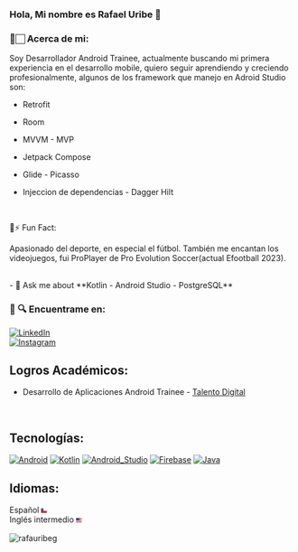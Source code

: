 ### Hola, Mi nombre es Rafael Uribe 👋





<h3 align="left">🔹🏻 Acerca de mi:</h3>

Soy Desarrollador Android Trainee, actualmente buscando mi primera experiencia en el desarrollo mobile, quiero seguir aprendiendo y creciendo
profesionalmente, algunos de los framework que manejo en Adroid Studio son:

- Retrofit

- Room

- MVVM - MVP

- Jetpack Compose

- Glide - Picasso

- Injeccion de dependencias - Dagger Hilt

</br>

🔹⚡ Fun Fact:

Apasionado del deporte, en especial el fútbol. También me encantan los videojuegos, fui ProPlayer de Pro Evolution Soccer(actual Efootball 2023). 

</br>
- 💬 Ask me about **Kotlin - Android Studio - PostgreSQL**



<h3 align="left">🔸 🔍 Encuentrame en:</h3>
<p align="left">

[![LinkedIn](https://img.shields.io/badge/LinkedIn-RafaUribeG-0077B5?style=for-the-badge&logo=linkedin&logoColor=white&labelColor=101010)](https://www.linkedin.com/in/rafauribeg/)    
[![Instagram](https://img.shields.io/badge/Instagram-@rafauribeg-E4405F?style=for-the-badge&logo=instagram&logoColor=white&labelColor=101010)](https://www.instagram.com/rafauribeg/?hl=es)
 
 

## Logros Académicos:

- Desarrollo de Aplicaciones Android Trainee - [Talento Digital](https://www.credly.com/badges/0af18ef4-983e-42de-bc95-c7f680cf4c50/linked_in?t=rgetfn)

</br>
  


## Tecnologías:

[![Android](https://img.shields.io/badge/Android-3DDC84?style=for-the-badge&logo=android&logoColor=white&labelColor=101010)]()
[![Kotlin](https://img.shields.io/badge/Kotlin-0095D5?style=for-the-badge&logo=kotlin&logoColor=white&labelColor=101010)]()
[![Android_Studio](https://img.shields.io/badge/Android_Studio-3DDC84?style=for-the-badge&logo=android-studio&logoColor=white&labelColor=101010)]()
[![Firebase](https://img.shields.io/badge/Firebase-FFCA28?style=for-the-badge&logo=firebase&logoColor=white&labelColor=101010)]()
[![Java](https://img.shields.io/badge/Java-007396?style=for-the-badge&logo=java&logoColor=white&labelColor=101010)]()
</br>





## Idiomas:

Español  <img src="https://raw.githubusercontent.com/lipis/flag-icons/main/flags/4x3/cl.svg"  width="2%">
</br>
Inglés intermedio  <img src="https://raw.githubusercontent.com/lipis/flag-icons/main/flags/4x3/us.svg" width="2%">

<p><img align="center" src="https://github-readme-stats.vercel.app/api/top-langs?username=RafaUribeG&show_icons=true&locale=en&layout=compact" alt="rafauribeg" /></p>
</br>


